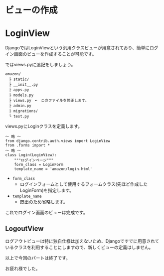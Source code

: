 # ビューの作成

# LoginView
DjangoではLoginViewという汎用クラスビューが用意されており、簡単にログイン画面のビューを作成することが可能です。

ではviews.pyに追記をしましょう。
```
amazon/
　├ static/
　├ __init__.py
　├ apps.py
　├ models.py
　├ views.py　←　このファイルを修正します。
　├ admin.py
　├ migrations/
　└ test.py
```
views.pyにLoginクラスを定義します。

```
～ 略 ～
from django.contrib.auth.views import LoginView
from .forms import * 
～ 略 ～
class Login(LoginView):
    """ログインページ"""
    form_class = LoginForm
    template_name = 'amazon/login.html'

```
* `form_class`
  * ログインフォームとして使用するフォームクラス(先ほど作成したLoginForm)を指定します。
* `template_name`
  * 既出のため省略します。

これでログイン画面のビューは完成です。

## LogoutView
ログアウトビューは特に独自仕様は加えないため、Djangoですでに用意されているクラスを利用することにしますので、新しくビューの定義はしません。

以上で今回のパートは終了です。

お疲れ様でした。


